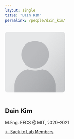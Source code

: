 ```yaml
---
layout: single
title: "Dain Kim"
permalink: /people/dain_kim/
---
```


<img src="/assets/images/people/generic-avatar.png" alt="Dain Kim" style="max-width:200px; border-radius:8px; margin-bottom:1rem;">

## Dain Kim

M.Eng. EECS @ MIT, 2020–2021

[← Back to Lab Members](/people/)
